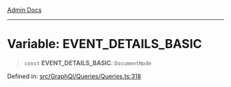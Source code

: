 [Admin Docs](/)

***

# Variable: EVENT\_DETAILS\_BASIC

> `const` **EVENT\_DETAILS\_BASIC**: `DocumentNode`

Defined in: [src/GraphQl/Queries/Queries.ts:318](https://github.com/PalisadoesFoundation/talawa-admin/blob/main/src/GraphQl/Queries/Queries.ts#L318)
